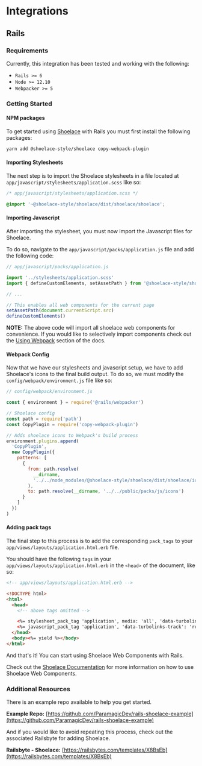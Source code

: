 # Integrations

## Rails

### Requirements

Currently, this integration has been tested and working with the
following:

- `Rails >= 6`
- `Node >= 12.10`
- `Webpacker >= 5`

### Getting Started

#### NPM packages

To get started using [Shoelace](https://shoelace.style) with Rails you must first
install the following packages:

```bash
yarn add @shoelace-style/shoelace copy-webpack-plugin
```

#### Importing Stylesheets

The next step is to import the Shoelace stylesheets in a file located at
`app/javascript/stylesheets/application.scss` like so:

```css
/* app/javascript/stylesheets/application.scss */

@import '~@shoelace-style/shoelace/dist/shoelace/shoelace';
```

#### Importing Javascript

After importing the stylesheet, you must now import the Javascript files
for Shoelace.

To do so, navigate to the `app/javascript/packs/application.js` file and
add the following code:

```js
// app/javascript/packs/application.js

import '../stylesheets/application.scss'
import { defineCustomElements, setAssetPath } from '@shoelace-style/shoelace'

// ...

// This enables all web components for the current page
setAssetPath(document.currentScript.src)
defineCustomElements()
```

**NOTE:** The above code will import all shoelace web components for convenience. If you would like to selectively import components check out the [Using Webpack](https://shoelace.style/getting-started/installation?id=using-webpack) section of the docs.

#### Webpack Config

Now that we have our stylesheets and javascript setup, we have to add
Shoelace's icons to the final build output. To do so, we must modify the
`config/webpack/environment.js` file like so:

```js
// config/webpack/environment.js

const { environment } = require('@rails/webpacker')

// Shoelace config
const path = require('path')
const CopyPlugin = require('copy-webpack-plugin')

// Adds shoelace icons to Webpack's build process
environment.plugins.append(
  'CopyPlugin',
  new CopyPlugin({
    patterns: [
      {
        from: path.resolve(
          __dirname,
          '../../node_modules/@shoelace-style/shoelace/dist/shoelace/icons'
        ),
        to: path.resolve(__dirname, '../../public/packs/js/icons')
      }
    ]
  })
)
```

#### Adding pack tags

The final step to this process is to add the corresponding `pack_tags` to your `app/views/layouts/application.html.erb` file.

You should have the following `tags` in your
`app/views/layouts/application.html.erb` in the `<head>` of the
document, like so:

```html
<!-- app/views/layouts/application.html.erb -->

<!DOCTYPE html>
<html>
  <head>
    <!-- above tags omitted -->

    <%= stylesheet_pack_tag 'application', media: 'all', 'data-turbolinks-track': 'reload' %>
    <%= javascript_pack_tag 'application', 'data-turbolinks-track': 'reload' %>
  </head>
  <body><%= yield %></body>
</html>
```

And that's it! You can start using Shoelace Web Components with Rails.

Check out the [Shoelace
Documentation](https://shoelace.style/getting-started/usage) for more
information on how to use Shoelace Web Components.

### Additional Resources

There is an example repo available to help you get started.

**Example Repo:**
[https://github.com/ParamagicDev/rails-shoelace-example](https://github.com/ParamagicDev/rails-shoelace-example)

And if you would like to avoid repeating this process, check out the
associated Railsbyte for adding Shoelace.

**Railsbyte - Shoelace:**
[https://railsbytes.com/templates/X8BsEb](https://railsbytes.com/templates/X8BsEb)
